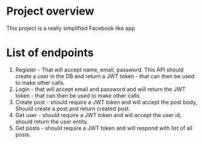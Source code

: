# Project overview

This project is a really simplified Facebook like app

# List of endpoints

1. Register - That will accept name, email, password. This API should create a user in the DB and return a JWT token - that can then be used to make other calls.
2. Login - that will accept email and password and will return the JWT token - that can then be used to make other calls.
3. Create post - should require a JWT token and will accept the post body, Should create a post and return created post.
4. Get user - should require a JWT token and will accept the user id, should return the user entity.
5. Get posts - should require a JWT token and will respond with list of all posts.
